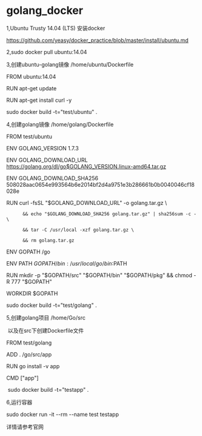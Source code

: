# golang_docker

1,Ubuntu Trusty 14.04 (LTS) 安装docker

  https://github.com/yeasy/docker_practice/blob/master/install/ubuntu.md

2,sudo docker pull ubuntu:14.04

3,创建ubuntu-golang镜像 /home/ubuntu/Dockerfile
  
  FROM ubuntu:14.04

  RUN apt-get update

  RUN apt-get install curl -y
  
  sudo docker build -t="test/ubuntu" .

4,创建golang镜像 /home/golang/Dockerfile

  FROM test/ubuntu

  ENV GOLANG_VERSION 1.7.3
  
  ENV GOLANG_DOWNLOAD_URL https://golang.org/dl/go$GOLANG_VERSION.linux-amd64.tar.gz
  
  ENV GOLANG_DOWNLOAD_SHA256 508028aac0654e993564b6e2014bf2d4a9751e3b286661b0b0040046cf18028e

  RUN curl -fsSL "$GOLANG_DOWNLOAD_URL" -o golang.tar.gz \
  
          && echo "$GOLANG_DOWNLOAD_SHA256 golang.tar.gz" | sha256sum -c - \
		  
          && tar -C /usr/local -xzf golang.tar.gz \
		  
          && rm golang.tar.gz

  ENV GOPATH /go
  
  ENV PATH $GOPATH/bin:/usr/local/go/bin:$PATH
  
  RUN mkdir -p "$GOPATH/src" "$GOPATH/bin" "$GOPATH/pkg" && chmod -R 777 "$GOPATH"

  WORKDIR $GOPATH
  
  sudo docker build -t="test/golang" .


5,创建golang项目 /home/Go/src

  以及在src下创建Dockerfile文件
  
  FROM test/golang

  ADD . /go/src/app

  RUN go install -v app

  CMD ["app"]
  
  sudo docker build -t="testapp" .

6,运行容器

  sudo docker run -it --rm --name test testapp

详情请参考官网


